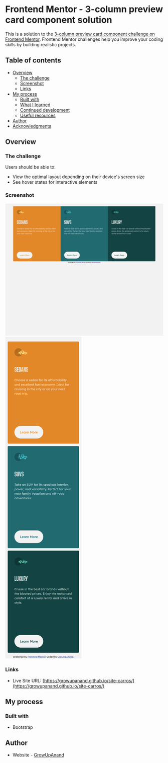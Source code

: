 # Frontend Mentor - 3-column preview card component solution

This is a solution to the [3-column preview card component challenge on Frontend Mentor](https://www.frontendmentor.io/challenges/3column-preview-card-component-pH92eAR2-). Frontend Mentor challenges help you improve your coding skills by building realistic projects. 

## Table of contents

- [Overview](#overview)
  - [The challenge](#the-challenge)
  - [Screenshot](#screenshot)
  - [Links](#links)
- [My process](#my-process)
  - [Built with](#built-with)
  - [What I learned](#what-i-learned)
  - [Continued development](#continued-development)
  - [Useful resources](#useful-resources)
- [Author](#author)
- [Acknowledgments](#acknowledgments)

## Overview

### The challenge

Users should be able to:

- View the optimal layout depending on their device's screen size
- See hover states for interactive elements

### Screenshot

![desktop screenshot](./screenshots/desktop_screenshot.png)
![mobile screenshot](./screenshots/mobile_screenshot.png)

### Links

- Live Site URL: [https://growupanand.github.io/site-carros/](https://growupanand.github.io/site-carros/)

## My process

### Built with

- Bootstrap

## Author

- Website - [GrowUpAnand](https://github.com/growupanand)
